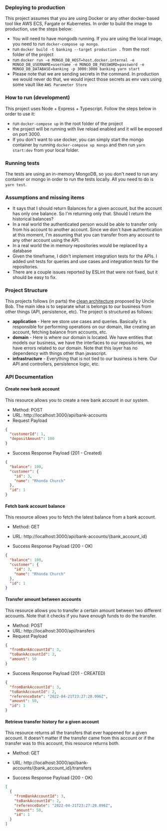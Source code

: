 ### Deploying to production
This project assumes that you are using Docker or any other docker-based tool like AWS ECS, Fargate or Kubernetes.
In order to build the image to production, use the steps below:
- You will need to have mongodb running. If you are using the local image, you need to run `docker-compose up mongo`.
- run `docker build -t banking --target production .` from the root folder of the project
- run `docker run -e MONGO_DB_HOST=host.docker.internal -e MONGO_DB_USERNAME=username -e MONGO_DB_PASSWORD=password -e MONGO_DB_DATABASE=banking -p 3000:3000 banking yarn start`
- Please note that we are sending secrets in the command. In production we would never do that, we would inject those secrets as env vars using some vault like `AWS Parameter Store`

### How to run (development)
This project uses Node + Express + Typescript. Follow the steps below in order to use it:
- run `docker-compose up` in the root folder of the project
- the project will be running with live reload enabled and it will be exposed on port 3000.
- If you don't want to use docker, you can simply start the mongo container by running `docker-compose up mongo` and then run `yarn start:dev` from your local folder.

### Running tests
The tests are using an in-memory MongoDB, so you don't need to run any container or mongo in order to run the tests locally. All you need to do is `yarn test`.


### Assumptions and missing items
- It says that I should return Balances for a given account, but the account has only one balance. So I'm returning only that. Should I return the historical balances?
- In a real world the authenticated person would be able to transfer only from his account to another account. Since we don't have authentication at this moment, I'm assuming that you can transfer from any account to any other account using the API.
- In a real world the in memory repositories would be replaced by a database
- Given the timeframe, I didn't implement integration tests for the APIs. I added unit tests for queries and use cases and integration tests for the repositories.
- There are a couple issues reported by ESLint that were not fixed, but it should be easy to fix.


### Project Structure
This projects follows (in parts) the [clean architecture](https://blog.cleancoder.com/uncle-bob/2012/08/13/the-clean-architecture.html) proposed by Uncle Bob.
The main idea is to separate what is belongs to our business from other things (API, persistence, etc). The project is structured as follows:
- **application** - Here we store use cases and queries. Basically it is responsible for performing operations on our domain, like creating an account, fetching balance from accounts, etc.
- **domain** - Here is where our domain is located. We have entities that models our business, we have the interfaces to our repositories, we have errors related to our domain. Note that this layer has no dependency with things other than javascript.
- **infrastructure** - Everything that is not tied to our business is here. Our API and controllers, persistence logic, etc.

### API Documentation

#### Create new bank account

This resource allows you to create a new bank account in our system.
- Method: POST
- URL: http://localhost:3000/api/bank-accounts
- Request Payload
```json
{
  "customerId": 1,
  "depositAmount": 100
}
```
- Success Response Payload (201 - Created)
```json
{
  "balance": 100,
  "customer": {
    "id": 3,
    "name": "Rhonda Church"
  },
  "id": 1
}
```

#### Fetch bank account balance
This resource allows you to fetch the latest balance from a bank account.
- Method: GET
- URL: http://localhost:3000/api/bank-accounts/{bank_account_id}

- Success Response Payload (200 - OK)
```json
{
  "balance": 100,
  "customer": {
    "id": 3,
    "name": "Rhonda Church"
  },
  "id": 1
}
```

#### Transfer amount between accounts
This resource allows you to transfer a certain amount between two different accounts. Note that it checks if you have enough funds to do the transfer. 
- Method: POST
- URL: http://localhost:3000/api/transfers
- Request Payload
```json
{
  "fromBankAccountId": 3,
  "toBankAccountId": 2,
  "amount": 50
}
```

- Success Response Payload (201 - CREATED)
```json
{
  "fromBankAccountId": 3,
  "toBankAccountId": 2,
  "referenceDate": "2022-04-21T23:27:28.096Z",
  "amount": 50,
  "id": 1
}
```

#### Retrieve transfer history for a given account
This resource returns all the transfers that ever happened for a given account. It doesn't matter if the transfer came from this account or if the transfer was to this account, this resource returns both.

- Method: GET
- URL: http://localhost:3000/api/bank-accounts/{bank_account_id}/transfers

- Success Response Payload (200 - OK)
```json
[
  {
    "fromBankAccountId": 3,
    "toBankAccountId": 2,
    "referenceDate": "2022-04-21T23:27:28.096Z",
    "amount": 50,
    "id": 1
  }
]
```